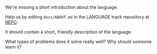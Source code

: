 We're missing a short introduction about the language.

Help us by editing `docs/ABOUT.md` in the LANGUAGE track repository at [REPO](REPO).

It should contain a short, friendly description of the language.

What types of problems does it solve really well? Why should someone learn it?
